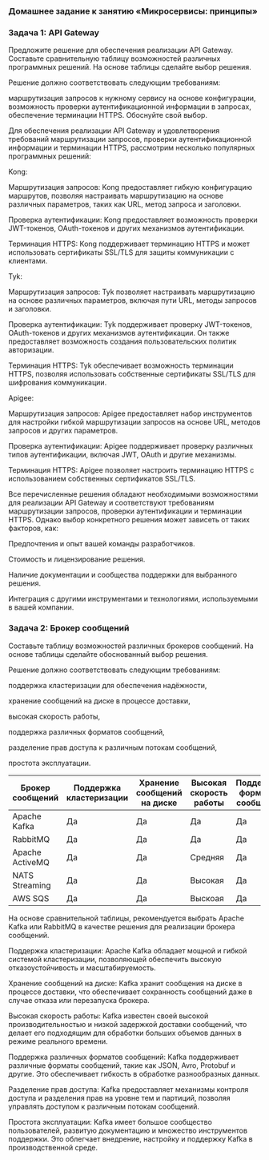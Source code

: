 ### Домашнее задание к занятию «Микросервисы: принципы»
### Задача 1: API Gateway
Предложите решение для обеспечения реализации API Gateway. Составьте сравнительную таблицу возможностей различных программных решений. На основе таблицы сделайте выбор решения.

Решение должно соответствовать следующим требованиям:

маршрутизация запросов к нужному сервису на основе конфигурации,
возможность проверки аутентификационной информации в запросах,
обеспечение терминации HTTPS.
Обоснуйте свой выбор.


Для обеспечения реализации API Gateway и удовлетворения требований маршрутизации запросов, проверки аутентификационной информации и терминации HTTPS, рассмотрим несколько популярных программных решений:

Kong:

Маршрутизация запросов: Kong предоставляет гибкую конфигурацию маршрутов, позволяя настраивать маршрутизацию на основе различных параметров, таких как URL, метод запроса и заголовки.

Проверка аутентификации: Kong предоставляет возможность проверки JWT-токенов, OAuth-токенов и других механизмов аутентификации.

Терминация HTTPS: Kong поддерживает терминацию HTTPS и может использовать сертификаты SSL/TLS для защиты коммуникации с клиентами.


Tyk:

Маршрутизация запросов: Tyk позволяет настраивать маршрутизацию на основе различных параметров, включая пути URL, методы запросов и заголовки.

Проверка аутентификации: Tyk поддерживает проверку JWT-токенов, OAuth-токенов и других механизмов аутентификации. Он также предоставляет возможность создания пользовательских политик авторизации.

Терминация HTTPS: Tyk обеспечивает возможность терминации HTTPS, позволяя использовать собственные сертификаты SSL/TLS для шифрования коммуникации.


Apigee:

Маршрутизация запросов: Apigee предоставляет набор инструментов для настройки гибкой маршрутизации запросов на основе URL, методов запросов и других параметров.

Проверка аутентификации: Apigee поддерживает проверку различных типов аутентификации, включая JWT, OAuth и другие механизмы.

Терминация HTTPS: Apigee позволяет настроить терминацию HTTPS с использованием собственных сертификатов SSL/TLS.


Все перечисленные решения обладают необходимыми возможностями для реализации API Gateway и соответствуют требованиям маршрутизации запросов, проверки аутентификации и терминации HTTPS. Однако выбор конкретного решения может зависеть от таких факторов, как:

Предпочтения и опыт вашей команды разработчиков.

Стоимость и лицензирование решения.

Наличие документации и сообщества поддержки для выбранного решения.

Интеграция с другими инструментами и технологиями, используемыми в вашей компании.


### Задача 2: Брокер сообщений

Составьте таблицу возможностей различных брокеров сообщений. На основе таблицы сделайте обоснованный выбор решения.

Решение должно соответствовать следующим требованиям:

поддержка кластеризации для обеспечения надёжности,

хранение сообщений на диске в процессе доставки,

высокая скорость работы,

поддержка различных форматов сообщений,

разделение прав доступа к различным потокам сообщений,

простота эксплуатации.


|Брокер сообщений| Поддержка кластеризации |Хранение сообщений на диске |Высокая скорость работы |Поддержка форматов сообщений|Разделение прав доступа|Простота эксплуатации|
|---|---|---|---|---|---|---|
|Apache Kafka |Да|Да|Да|Да|Да|Средняя|
|RabbitMQ |Да|Да|Да|Да|Да|Высокая|
| Apache ActiveMQ  |Да|Да|Средняя|Да|Да|Средняя|
|NATS Streaming |Да|Да|Высокая|Да|Да|Высокая|
|AWS SQS   |Да|Да|Выскоая|Да|Да|Высокая|

На основе сравнительной таблицы, рекомендуется выбрать Apache Kafka  или RabbitMQ в качестве решения для реализации брокера сообщений. 

Поддержка кластеризации: Apache Kafka обладает мощной и гибкой системой кластеризации, позволяющей обеспечить высокую отказоустойчивость и масштабируемость.

Хранение сообщений на диске: Kafka хранит сообщения на диске в процессе доставки, что обеспечивает сохранность сообщений даже в случае отказа или перезапуска брокера.

Высокая скорость работы: Kafka известен своей высокой производительностью и низкой задержкой доставки сообщений, что делает его подходящим для обработки больших объемов данных в режиме реального времени.

Поддержка различных форматов сообщений: Kafka поддерживает различные форматы сообщений, такие как JSON, Avro, Protobuf и другие. Это обеспечивает гибкость в обработке разнообразных данных.

Разделение прав доступа: Kafka предоставляет механизмы контроля доступа и разделения прав на уровне тем и партиций, позволяя управлять доступом к различным потокам сообщений.

Простота эксплуатации: Kafka имеет большое сообщество пользователей, развитую документацию и множество инструментов поддержки. Это облегчает внедрение, настройку и поддержку Kafka в производственной среде.


